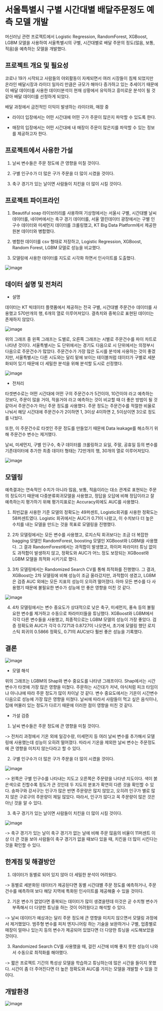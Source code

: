 # 서울특별시 구별 시간대별 배달주문정도 예측 모델 개발
머신러닝 관련 프로젝트에서 Logistic Regression, RandomForest, XGBoost, LGBM 모델을 사용하여 서울특별시의 구별, 시간대별로 배달 주문의 정도(많음, 보통, 적음)을 예측하는 모델을 개발했다.

## 프로젝트 개요 및 필요성
코로나 19가 시작되고 사람들의 야외활동이 자제되면서 여러 시장들이 침체 되었지만 온라인 배달시장과 라이더 일자리 만큼은 규모가 해마다 증가하고 있는 추세이기 때문에 이 배달 데이터를 사용한 데이터분석이 현재 상황에서 유익하고 흥미로운 분석이 될 것 같아 배달 데이터를 선정하게 되었다.

배달 과정에서 금전적인 이익이 발생하는 라이더와, 매장 중 

- 라이더 입장에서는 어떤 시간대에 어떤 구가 주문이 많은지 파악할 수 있도록 한다.

- 매장의 입장에서는 어떤 시간대에 내 매장이 주문이 많은지를 파악할 수 있는 정보를 제공하고자 한다.

## 프로젝트에서 사용한 가설
1. 날씨 변수들은 주문 정도에 큰 영향을 미칠 것이다. 

2. 구별 인구수가 더 많은 구가 주문을 더 많이 시켰을 것이다. 

3. 축구 경기가 있는 날이면 사람들이 치킨을 더 많이 시킬 것이다.

## 프로젝트 파이프라인
1. Beautiful soap 라이브러리를 사용하여 기상청에서는 서울시 구별, 시간대별 날씨 데이터를, 네이버에서는 축구 경기 데이터를, 서울 열린데이터 광장에서는 구별 인구수 데이터와 미세먼지 데이터를 크롤링했고, KT Big Data Platform에서 제공한 원본 데이터와 병합했다.

2. 병합한 데이터를 csv 형태로 저장하고, Logistic Regression, XGBoost, Random Forest, LGBM 모델로 성능을 비교했다.

3. 모델링에 사용한 데이터를 지도로 시각화 하면서 인사이트를 도출했다.

![image](https://user-images.githubusercontent.com/97672187/178413355-42ea29c0-a392-48c8-9da1-b4734bd6aa90.png)

## 데이터 설명 및 전처리
- 설명

데이터는 KT 빅데이터 플랫폼에서 제공하는 전국 구별, 시간대별 주문건수 데이터를 사용했고 570만개의 행, 6개의 열로 이루어져있다. 결측치와 중복으로 표현된 데이터는 존재하지 않았다.

![image](https://user-images.githubusercontent.com/97672187/178460336-381fc0fd-f90c-49bd-a27b-decd2446c8b2.png)

위의 그래프 중 왼쪽 그래프는 도별로, 오른쪽 그래프는 시별로 주문건수를 파이 차트로 나타낸 것이다. 서울특별시는 도 단위에서는 경기도 다음으로 시 단위에서는 의정부시 다음으로 주문건수가 많았다. 주문건수가 가장 많은 도시를 분석에 사용하는 것이 좋겠지만, 서울특별시는 다른 시도와는 달리 밑에 보이는 테이블처럼 데이터가 구별로 세분화되어 있기 때문에 더 세밀한 분석을 위해 분석할 도시로 선정했다.

![image](https://user-images.githubusercontent.com/97672187/178460884-6b461152-db19-4641-9703-175cf409f89c.png)

- 전처리

타겟변수로는 어떤 시간대에 어떤 구의 주문건수가 5건이야, 10건이야 라고 예측하는 것보다, 주문이 많을 거야, 적을거야 라고 예측하는 것이 비교할 때 더 좋은 방법이 될 것 같아서 주문건수가 아닌 주문 정도를 사용했다. 주문 정도는 주문건수를 적절한 비율로 나눠서 해당 시간대에 주문건수가 2이하면 1, 3이상 4이하면 2, 5이상이면 3으로 정도를 나눴다. 

또한, 이 주문건수로 타겟인 주문 정도를 만들었기 때문에 Data leakage를 해소하기 위해 주문건수 변수는 제거했다. 

날씨, 미세먼지, 구별 인구수, 축구 데이터를 크롤링하고 요일, 주말, 공휴일 등의 변수를 기존데이터에 추가한 최종 데이터 형태는 72만개의 행, 30개의 열로 이루어져있다.

![image](https://user-images.githubusercontent.com/97672187/178461826-593955a5-ebcd-4fb3-b0ce-9c736b1e0465.png)

## 모델링
예측결과는 연속적인 수치가 아니라 많음, 보통, 적음이라는 대소 관계로 표현되는 주문의 정도이기 때문에 다중분류회귀모델을 사용했고, 정답을 오답에 비해 정답이라고 잘 예측하는지 평가하기 위해 평가지표로는 Accuracy외에도 AUC를 사용했다.

1) 최빈값을 사용한 기준 모델의 정확도는 49퍼센트, Logistic회귀를 사용한 정확도는 58퍼센트였다. Logistic 회귀에서는 AUC가 0.71이 나왔고, 이 수치보다 더 높은 수치를 내는 모델을 만드는 것을 목표로 모델링을 진행했다.

2) 2차 모델링에서는 모든 변수를 사용했고, 로지스틱 회귀보다는 조금 더 복잡한 bagging 모델인 RandomForest, boosting 모델인 XGBoost와 LGBM을 사용했다. 그 결과 RandomForest에서는 과적합이 발생했고, 하이퍼 파라미터 튜닝 없이도 과적합이 발생하지 않고, 정확도와 AUC가 어느 정도 보장되는 XGBoost와 LGBM 모델을 최적화 시키기로 했다.

3) 3차 모델링에서는 Randomized Search CV를 통해 최적화를 진행했다. 그 결과, XGBoost는 2차 모델링에 비해 성능이 조금 올라갔지만, 과적합이 생겼고, LGBM은 검증 AUC 외에는 모든 지표의 성능이 오히려 떨어졌다. 아마 모든 변수를 다 사용했기 때문에 불필요한 변수가 성능에 안 좋은 영향을 미친 것 같다.

![image](https://user-images.githubusercontent.com/97672187/178463258-67b62228-55e8-4b4c-a080-7582cb48480c.png)

4) 4차 모델링에서는 변수 중요도가 상대적으로 낮은 축구, 미세먼지, 풍속 등의 불필요한 변수를 제거하고 수동으로 파라미터들을 튜닝했다. XGBoost와 LGBM에서 각각 다른 변수들을 사용했고, 최종적으로는 LGBM 모델의 성능이 가장 좋았다. 검증 정확도와 AUC가 각각 0.7271과 0.8727이 나오면서, 초기에 모델링 했던 로지스틱 회귀의 0.5866 정확도, 0.71의 AUC보다 훨씬 좋은 성능을 기록했다. 

## 결론

![image](https://user-images.githubusercontent.com/97672187/178464100-10fb0200-8bec-4de6-b7a3-ae7abe994764.png)

- 모델 해석

위의 그래프는 LGBM의 Shap와 변수 중요도를 나타낸 그래프이다. Shap에서는 시간 변수가 타겟에 가장 많은 영향을 미쳤다. 주문하는 시간대가 저녁, 야식처럼 피크 타임이냐 아니냐에 따라 주문 정도가 많이 차이날 것 같다. 변수 중요도에서는 기온이 시간변수 다음으로 성능에 가장 많은 영향을 미쳤다. 날씨에 따라서 사람들이 먹고 싶은 음식이나, 집에 머물러 있는 정도가 다르기 때문에 이러한 점이 영향을 미친 것 같다.

- 가설 검증
1. 날씨 변수들은 주문 정도에 큰 영향을 미칠 것이다. 

-> 전처리 과정에서 기온 외에 일강수량, 미세먼지 등 여러 날씨 변수를 추가해서 모델링에 사용했는데 성능이 오히려 떨어졌다. 따라서 기온을 제외한 날씨 변수는 주문정도에 큰 영향을 미치지 않는다라고 할 수 있다.

2. 구별 인구수가 더 많은 구가 주문을 더 많이 시켰을 것이다. 

![image](https://user-images.githubusercontent.com/97672187/178464788-acbe3489-9508-4b48-aaac-a2fc9edc5875.png)

-> 왼쪽은 구별 인구수를 나타내는 지도고 오른쪽은 주문량을 나타낸 지도이다. 색이 붉은색으로 진할수록 정도가 큰 것인데 두 지도의 분포가 확연히 다른 것을 확인할 수 있다. 송파구와 강서구는 인구가 많은 반면 주문량은 많지 않았고, 오히려 인구가 별로 많지 않은 구로구의 주문량이 제일 많았다. 따라서, 인구가 많다고 꼭 주문량이 많은 것은 아닌 것을 알 수 있다.

3. 축구 경기가 있는 날이면 사람들이 치킨을 더 많이 시킬 것이다.

![image](https://user-images.githubusercontent.com/97672187/178465075-526f9942-a90f-41a2-a35c-9c0214465352.png)

-> 축구 경기가 있는 날이 축구 경기가 없는 날에 비해 주문 많음의 비율이 11퍼센트 이상 더 큰 것을 보아 사람들이 축구 경기가 없을 때보다 있을 때, 치킨을 더 많이 시킨다는 것을 확인할 수 있다.


## 한계점 및 해결방안
1) 데이터가 동별로 되어 있지 않아 더 세밀한 분석이 어려웠다. 

-> 동별로 세분화된 데이터가 제공된다면 동별 시간대별 주문 정도를 예측하거나, 주문 건수를 예측하여 보다 해당 지역에 특화된 인사이트를 제공해줄 수 있을 것이다.

2) 기온 변수가 없었다면 중복되는 데이터가 많이 생겼을텐데 이것은 곧 수치형 변수가 부족해서 더 다양한 튜닝을 하는 것이 어려웠다고 해석할 수 있다.

-> 날씨 데이터가 예상과는 달리 주문 정도에 큰 영향을 미치지 않으면서 모델링 과정에서 제거했었다. 범주형 변수를 피처 엔지니어링 하는 기술을 보완하거나 구별, 업종별로
매장이 얼마나 있는지 등의 변수가 제공되어 있었다면 더 다양한 튜닝을 시도해보았을 것이다.

3) Randomized Search CV를 사용했을 때, 걸린 시간에 비해 좋지 못한 성능이 나와서 수동으로 최적화를 해야했다.

-> 짧은 프로젝트 기간의 특성상 모델을 학습하고 튜닝하는데 많은 시간을 들이지 못했다. 시간이 좀 더 주어진다면 더 높은 정확도와 AUC를 가지는 모델을 개발할 수 있을 것이다. 

## 개발환경

![image](https://user-images.githubusercontent.com/97672187/178467020-04eb044d-7ad1-4bcf-acf1-135c1a57df7a.png)

